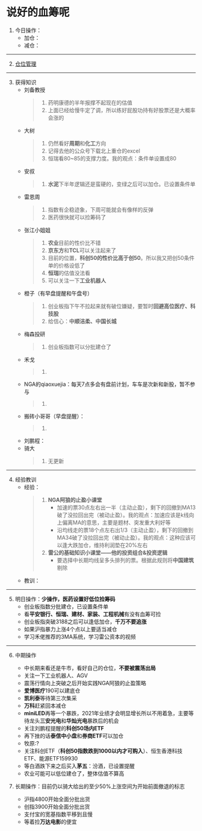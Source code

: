 # 说好的血筹呢
1. 今日操作：
    - 加仓：
    - 减仓：

***

2. [仓位管理](https://kdocs.cn/l/cmJAYer3tasI)
 
***

3. 获得知识
    - 刘备教授
        > 1. 药明康德的半年报撑不起现在的估值
        > 2. 上面已经给慢牛定了调，所以练好屁股功持有好股票还是大概率会涨的
    - 大树
        > 1. 仍然看好**周期**和**化工**方向
        > 2. 记得去他的公众号下载北上重仓的excel
        > 3. 恒瑞看80~85的支撑力度。我的观点：条件单设置成80
    - 安叔
        > 1. **水泥**下半年逻辑还是蛮硬的，变绿之后可以加仓。已设置条件单
    - 雷恩周
        > 1. 指数有企稳迹象，下周可能就会有像样的反弹
        > 2. 医药很快就可以捡筹码了
    - 张江小姐姐
        > 1. **农业**目前的性价比不错
        > 2. **京东方**和**TCL**可以关注起来了
        > 3. 目前的位置，**科创50的性价比高于创50**。所以我又把创50条件单的价格设低了
        > 4. **恒瑞**的估值没法看
        > 5. 可以关注一下**工业机器人**
    - 橙子（有早盘提醒和午盘号）
        > 1. 创业板指下午不拉起来就有破位嫌疑，要暂时**回避高位医疗、科技股**
        > 2. 给信心：**中顺洁柔、中国长城**
    - 梅森投研
        > 1. 创业板指数可以分批建仓了
    - 禾戈
        > 1. 
    - NGA的qiaoxuejia：每天7点多会有盘前计划，车车是次新和新股，暂不参与
        > 1. 
    - 搬砖小哥哥（早盘提醒）：
        > 1. 
    - 刘鹏程：
    - 骑大
        > 1. 无更新
        
***

4. 经验教训
    - 经验：
        > 1. **NGA阿狼的止盈小课堂**
        >     - 加速的票30点左右出一半（主动止盈），剩下的回撤到MA13破了没拉回出完（被动止盈）。我的观点：加速应该是k线向上偏离MA的意思，主要是题材、突发重大利好等
        >     - 沿均线走的票18个点左右出1/3（主动止盈），剩下的回撤到MA34破了没拉回出完（被动止盈）。我的观点：这种应该可以逢大跌加仓，维持利润垫在20%左右
        > 2. **雷公的基础知识小课堂——他的投资组合&投资逻辑**
        >     - 要选择中长期均线呈多头排列的票。根据此规则将**中国建筑**剔除
    - 教训：
***

5. 明日操作：**少操作，医药设置好低位捡筹码**
    - 创业板指数分批建仓，已设置条件单
    - 看**平安银行、恒瑞、建材、家装、工程机械**有没有血筹可捡
    - 创业板指突破3188之后可以逢低加仓，**千万不要追涨**
    - 如果沪指暴力上涨4个点以上要适当减仓
    - 学习禾佬推荐的3MA系统，学习雷公资本的视频

***

6. 中期操作
    - 中长期来看还是牛市，看好自己的仓位，**不要被震荡出局**
    - 关注一下工业机器人、AGV
    - 震荡行情向上突破之后开始实践NGA阿狼的止盈策略
    - **爱博医疗**190可以建底仓
    - **凯利泰**等待第三次集采
    - **万科**赶紧回本减仓
    - **miniLED**再等一个暴跌，2021年业绩才会明显增长所以不用着急，主要等待龙头**三安光电**和**华灿光电**暴跌后的机会
    - 关注刘鹏程提醒的**科创50场内ETF**
    - 再下挫的话**泰信中小盘**和**券商ETF**可以加仓
    - 牧原:?
    - 关注科创ETF（**科创50指数跌到1000以内才可购入**）、恒生香港科技ETF、能源ETF159930
    - 等白酒跌下来之后买入**茅五**：汾酒，已设置提醒
    - 农业可能可以低位建仓了，整体估值不算高
    
7. 长期操作：目前仍以骑大给出的至少50%上涨空间为开始前面撤退的标志
    - 沪指4800开始全面分批出货
    - 创指3900开始全面分批出货
    - 支付宝的宽基指数平移到且慢
    - 等着捡**万达电影**的便宜
